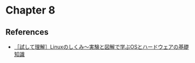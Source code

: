 # Chapter 8

## References
- [［試して理解］Linuxのしくみ～実験と図解で学ぶOSとハードウェアの基礎知識](https://gihyo.jp/book/2018/978-4-7741-9607-7)